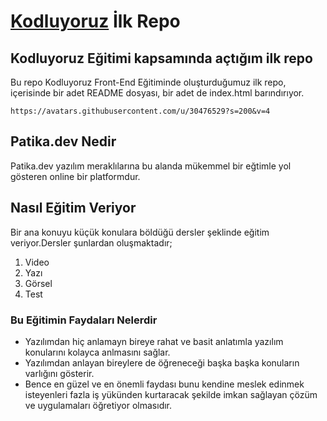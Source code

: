 # [Kodluyoruz](https://www.kodluyoruz.org/) İlk Repo

## Kodluyoruz Eğitimi kapsamında açtığım ilk repo
Bu repo Kodluyoruz Front-End Eğitiminde oluşturduğumuz ilk repo, içerisinde bir adet README dosyası, bir adet de index.html barındırıyor.

```
https://avatars.githubusercontent.com/u/30476529?s=200&v=4
```



## Patika.dev Nedir
Patika.dev yazılım meraklılarına bu alanda mükemmel bir eğtimle yol gösteren online bir platformdur.

## Nasıl Eğitim Veriyor
Bir ana konuyu küçük konulara böldüğü dersler şeklinde eğitim veriyor.Dersler şunlardan oluşmaktadır;

1. Video
2. Yazı
3. Görsel
4. Test

### Bu Eğitimin Faydaları Nelerdir
* Yazılımdan hiç anlamayn bireye rahat ve basit anlatımla yazılım konularını kolayca anlmasını sağlar.
* Yazılımdan anlayan bireylere de öğreneceği başka başka konuların varlığını gösterir.
* Bence en güzel ve en önemli faydası bunu kendine meslek edinmek isteyenleri fazla iş yükünden kurtaracak şekilde imkan sağlayan çözüm ve uygulamaları öğretiyor olmasıdır.

